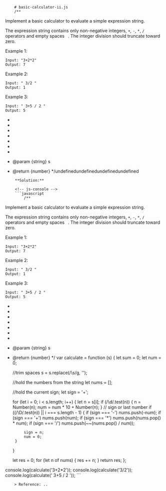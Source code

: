 
        # basic-calculator-ii.js
        /**

Implement a basic calculator to evaluate a simple expression string.

The expression string contains only non-negative integers, `+`, `-`, `*`, `/` operators and empty spaces ` `. The integer division should truncate toward zero.

Example 1:

```
Input: "3+2*2"
Output: 7
```


Example 2:

```
Input: " 3/2 "
Output: 1
```

Example 3:

```
Input: " 3+5 / 2 "
Output: 5
```
 * 
 * 
 * 
 * 
 * 
 * 
 * 
 * @param {string} s
 * @return {number}
 */undefinedundefinedundefinedundefined
        
        **Solution:**
        
        <!-- js-console -->
        ```javascript
            /**

Implement a basic calculator to evaluate a simple expression string.

The expression string contains only non-negative integers, `+`, `-`, `*`, `/` operators and empty spaces ` `. The integer division should truncate toward zero.

Example 1:

```
Input: "3+2*2"
Output: 7
```


Example 2:

```
Input: " 3/2 "
Output: 1
```

Example 3:

```
Input: " 3+5 / 2 "
Output: 5
```
 * 
 * 
 * 
 * 
 * 
 * 
 * 
 * @param {string} s
 * @return {number}
 */
var calculate = function (s) {
    let sum = 0;
    let num = 0;

    //trim spaces
    s = s.replace(/\s/g, '');

    //hold the numbers from the string
    let nums = [];

    //hold the current sign;
    let sign = '+';

    for (let i = 0; i < s.length; i++) {
        let n = s[i];
        if (/\d/.test(n)) {
            n = Number(n);
            num = num * 10 + Number(n);
        }
        // sign or last number
        if ((/\D/.test(n)) || i === s.length - 1) {
            if (sign === '-') nums.push(-num);
            if (sign === '+') nums.push(num);
            if (sign === '*') nums.push(nums.pop() * num);
            if (sign === '/') nums.push(~~(nums.pop() / num));

            sign = n;
            num = 0;
        }
    }

    let res = 0;
    for (let n of nums) {
        res += n;
    }
    return res;
};

console.log(calculate('3+2*2'));
console.log(calculate('3/2'));
console.log(calculate(' 3+5 / 2 '));
        ```
        
        > Reference: ..
        
        